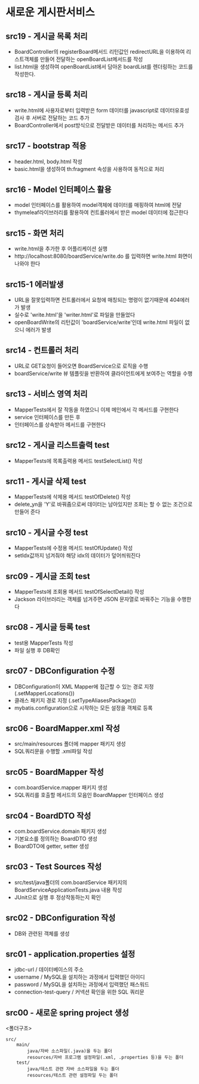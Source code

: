 # 새로운 게시판서비스

## src19 - 게시글 목록 처리
 - BoardController의 registerBoard메서드 리턴값인 redirectURL을 이용하여 리스트객체를 만들어 전달하는 openBoardList메서드를 작성
 - list.html을 생성하여 openBoardList에서 담아온 boardList를 렌더링하는 코드를 작성한다.

## src18 - 게시글 등록 처리
 - write.html에 사용자로부터 입력받은 form 데이터를 javascript로 데이터유효성 검사 후 서버로 전달하는 코드 추가
 - BoardController에서 post방식으로 전달받은 데이터를 처리하는 메서드 추가

## src17 - bootstrap 적용
 - header.html, body.html 작성
 - basic.html을 생성하여 th:fragment 속성을 사용하여 동적으로 처리

## src16 - Model 인터페이스 활용
 - model 인터페이스를 활용하여 model객체에 데이터를 매핑하여 html에 전달
 - thymeleaf라이브러리를 활용하여 컨트롤러에서 받은 model 데이터에 접근한다

## src15 - 화면 처리
 - write.html을 추가한 후 어플리케이션 실행
 - http://localhost:8080/boardService/write.do 를 입력하면 write.html 화면이 나와야 한다
 
## src15-1 에러발생
 - URL을 잘못입력하면 컨트롤러에서 요청에 매칭되는 명령이 없기때문에 404에러가 발생
 - 실수로 'write.html'을 'writer.html'로 파일을 만들었다
 - openBoardWrite의 리턴값이 'boardService/write'인데 write.html 파일이 없으니 에러가 발생

## src14 - 컨트롤러 처리
 - URL로 GET요청이 들어오면 BoardService으로 로직을 수행
 - boardService/write 뷰 템플릿을 반환하여 클라이언트에게 보여주는 역할을 수행

## src13 - 서비스 영역 처리
 - MapperTests에서 잘 작동을 하였으니 이제 메인에서 각 메서드를 구현한다
 - service 인터페이스를 만든 후
 - 인터페이스를 상속받아 메서드를 구현한다

## src12 - 게시글 리스트출력 test
  - MapperTests에 목록출력용 메서드 testSelectList() 작성
 
## src11 - 게시글 삭제 test
  - MapperTests에 삭제용 메서드 testOfDelete() 작성
  - delete_yn을 'Y'로 바꿔줌으로써 데이터는 남아있지만 조회는 할 수 없는 조건으로 만들어 준다

## src10 - 게시글 수정 test
  - MapperTests에 수정용 메서드 testOfUpdate() 작성
  - setIdx값까지 넘겨줘야 해당 idx의 데이터가 덮어씌워진다

## src09 - 게시글 조회 test
 - MapperTests에 조회용 메서드 testOfSelectDetail() 작성
 - Jackson 라이브러리는 객체를 넘겨주면 JSON 문자열로 바꿔주는 기능을 수행한다

## src08 - 게시글 등록 test
 - test용 MapperTests 작성
 - 파일 실행 후 DB확인

## src07 - DBConfiguration 수정
 - DBConfiguration이 XML Mapper에 접근할 수 있는 경로 지정 (.setMapperLocations())
 - 클래스 패키지 경로 지정 (.setTypeAliasesPackage())
 - mybatis.configuration으로 시작하는 모든 설정을 객체로 등록

## src06 - BoardMapper.xml 작성
 - src/main/resources 폴더에 mapper 패키지 생성
 - SQL쿼리문을 수행할 .xml파일 작성
 
## src05 - BoardMapper 작성
 - com.boardService.mapper 패키지 생성
 - SQL쿼리를 호출할 메서드의 모음인 BoardMapper 인터페이스 생성

## src04 - BoardDTO 작성
 - com.boardService.domain 패키지 생성
 - 기본요소를 정의하는 BoardDTO 생성
 - BoardDTO에 getter, setter 생성

## src03 - Test Sources 작성
 - src/test/java폴더의 com.boardService 패키지의 BoardServiceApplicationTests.java 내용 작성
 - JUnit으로 실행 후 정상작동하는지 확인

## src02 - DBConfiguration 작성
 - DB와 관련된 객체를 생성
 
## src01 - application.properties 설정
 - jdbc-url / 데이터베이스의 주소
 - username / MySQL을 설치하는 과정에서 입력했던 아이디
 - password / MySQL을 설치하는 과정에서 입력했던 패스워드
 - connection-test-query / 커넥션 확인을 위한 SQL 쿼리문

## src00 - 새로운 spring project 생성

<폴더구조>

```
src/
	main/
		java/자바 소스파일(.java)을 두는 폴더
		resources/자바 프로그램 설정파일(.xml, .properties 등)을 두는 폴더
	test/
		java/테스트 관련 자바 소스파일을 두는 폴더
		resources/테스트 관련 설정파일 두는 폴더

```